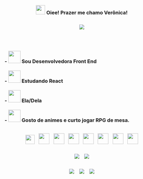 ### <div align="center"> <img  width="30px" src="https://user-images.githubusercontent.com/74038190/214644152-52f47eb3-5e31-4f47-8758-05c9468d5596.gif"> Oiee! Prazer me chamo Verônica! </div>

##

<div align="center">
  <img src="https://img.freepik.com/fotos-premium/pixel-art-de-uma-janela-com-folhas-de-cha-ai-generative_895799-19397.jpg?w=740">
</div>

##

<br>

<h3> 
  - <img width="40px" src="https://user-images.githubusercontent.com/74038190/216656987-9b3a52af-79d3-418c-8789-579955588e68.gif"> Sou Desenvolvedora <strong> Front End </strog>
  <br>
  <br>
- <img width="40px" src="https://user-images.githubusercontent.com/74038190/216656934-0dd55b98-a77e-4d26-8865-9147906e0f99.gif"> Estudando React
  <br>
  <br>  
- <img width="40px" src="https://user-images.githubusercontent.com/74038190/216656993-2f7ade25-348a-4925-95a8-fba437ed9bcd.gif"> Ela/Dela
  <br>
  <br>  
- <img width="40px" src="https://user-images.githubusercontent.com/74038190/227779362-cacda485-cab4-4e28-8a27-a4d2a918a7ac.gif"/> Gosto de animes e curto jogar RPG de mesa.
</h3>

<div align="center"> <br>
  <img width="30px" src="https://cdn.jsdelivr.net/gh/devicons/devicon/icons/ruby/ruby-plain.svg" />
  <span>&nbsp;&nbsp;</span>
  <img width="35px" src="https://cdn.jsdelivr.net/gh/devicons/devicon/icons/javascript/javascript-plain.svg" />   
  <span>&nbsp;&nbsp;</span>
  <img width="35px" src="https://cdn.jsdelivr.net/gh/devicons/devicon/icons/react/react-original.svg" />  
  <span>&nbsp;&nbsp;</span>
  <img width="35px" src="https://cdn.jsdelivr.net/gh/devicons/devicon/icons/typescript/typescript-plain.svg" />
  <span>&nbsp;&nbsp;</span>
  <img width="35px" src="https://cdn.jsdelivr.net/gh/devicons/devicon/icons/html5/html5-plain.svg" />
  <span>&nbsp;&nbsp;</span>
  <img width="35px"  src="https://cdn.jsdelivr.net/gh/devicons/devicon/icons/css3/css3-plain.svg" />  
  <span>&nbsp;&nbsp;</span>
  <img width="35px" src="https://cdn.jsdelivr.net/gh/devicons/devicon/icons/sass/sass-original.svg" />     
  <span>&nbsp;&nbsp;</span>
  <img width="35px" src="https://cdn.jsdelivr.net/gh/devicons/devicon/icons/python/python-original.svg" />   
</div>

##

<div align="center">
  <img src="https://github-readme-stats.vercel.app/api?username=Nika-Rod&show_icons=true&theme=panda">
  <span>&nbsp;&nbsp;&nbsp;</span>
  <img src="https://github-readme-stats.vercel.app/api/top-langs/?username=Nika-Rod&size_weight=0.5&count_weight=0.5&theme=panda">
</div>

##


<div align="center"> 
  <a href="https://www.instagram.com/nika_rod/" target="_blank"><img src="https://img.shields.io/badge/-Instagram-%23E4405F?style=for-the-badge&logo=instagram&logoColor=white" target="_blank"></a>
  <span>&nbsp;&nbsp;&nbsp;</span>
  <a href = "mailto:veh.rod@gmail.com"><img src="https://img.shields.io/badge/-Gmail-%23333?style=for-the-badge&logo=gmail&logoColor=white" target="_blank"></a>
  <span>&nbsp;&nbsp;&nbsp;</span>
  <a href="https://www.linkedin.com/in/veronica-rodrigues-b11650209" target="_blank"><img src="https://img.shields.io/badge/LinkedIn-0077B5?style=for-the-badge&logo=linkedin&logoColor=white" target="_blank"></a> 
</div>


